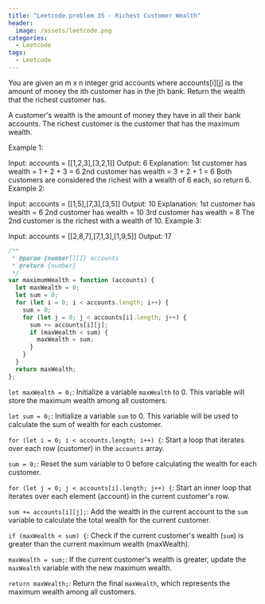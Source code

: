 ```yaml
---
title: "Leetcode problem 35 - Richest Customer Wealth"
header:
  image: /assets/leetcode.png
categories:
  - Leetcode
tags:
  - Leetcode
---
```


You are given an m x n integer grid accounts where accounts[i][j] is the amount of money the i​​​​​​​​​​​th​​​​ customer has in the j​​​​​​​​​​​th​​​​ bank. Return the wealth that the richest customer has.

A customer's wealth is the amount of money they have in all their bank accounts. The richest customer is the customer that has the maximum wealth.

Example 1:

Input: accounts = [[1,2,3],[3,2,1]]
Output: 6
Explanation:
1st customer has wealth = 1 + 2 + 3 = 6
2nd customer has wealth = 3 + 2 + 1 = 6
Both customers are considered the richest with a wealth of 6 each, so return 6.
Example 2:

Input: accounts = [[1,5],[7,3],[3,5]]
Output: 10
Explanation:
1st customer has wealth = 6
2nd customer has wealth = 10
3rd customer has wealth = 8
The 2nd customer is the richest with a wealth of 10.
Example 3:

Input: accounts = [[2,8,7],[7,1,3],[1,9,5]]
Output: 17

```js
/**
 * @param {number[][]} accounts
 * @return {number}
 */
var maximumWealth = function (accounts) {
  let maxWealth = 0;
  let sum = 0;
  for (let i = 0; i < accounts.length; i++) {
    sum = 0;
    for (let j = 0; j < accounts[i].length; j++) {
      sum += accounts[i][j];
      if (maxWealth < sum) {
        maxWealth = sum;
      }
    }
  }
  return maxWealth;
};
```

`let maxWealth = 0;`: Initialize a variable `maxWealth` to 0. This variable will store the maximum wealth among all customers.

`let sum = 0;`: Initialize a variable `sum` to 0. This variable will be used to calculate the sum of wealth for each customer.

`for (let i = 0; i < accounts.length; i++) {`: Start a loop that iterates over each row (customer) in the `accounts` array.

`sum = 0;`: Reset the sum variable to 0 before calculating the wealth for each customer.

`for (let j = 0; j < accounts[i].length; j++) {`: Start an inner loop that iterates over each element (account) in the current customer's row.

`sum += accounts[i][j];`: Add the wealth in the current account to the `sum` variable to calculate the total wealth for the current customer.

`if (maxWealth < sum) {`: Check if the current customer's wealth (`sum`) is greater than the current maximum wealth (maxWealth).

`maxWealth = sum;`: If the current customer's wealth is greater, update the `maxWealth` variable with the new maximum wealth.

`return maxWealth;`: Return the final `maxWealth`, which represents the maximum wealth among all customers.
